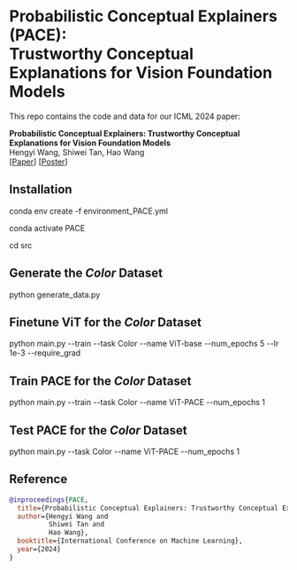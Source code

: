 # Probabilistic Conceptual Explainers (PACE): <br> Trustworthy Conceptual Explanations for Vision Foundation Models
This repo contains the code and data for our ICML 2024 paper:

**Probabilistic Conceptual Explainers: Trustworthy Conceptual Explanations for Vision Foundation Models**<br>
Hengyi Wang, Shiwei Tan, Hao Wang<br>
[[Paper](https://arxiv.org/abs/2406.12649)] [[Poster](https://icml.cc/virtual/2024/poster/34650)]

## Installation
conda env create -f environment_PACE.yml

conda activate PACE

cd src

## Generate the *Color* Dataset 

python generate_data.py

## Finetune ViT for the *Color* Dataset

python main.py --train  --task Color --name ViT-base --num_epochs 5 --lr 1e-3 --require_grad

## Train PACE for the *Color* Dataset

python main.py --train  --task Color --name ViT-PACE --num_epochs 1

## Test PACE for the *Color* Dataset

python main.py  --task Color --name ViT-PACE --num_epochs 1



## Reference

```bib
@inproceedings{PACE,
  title={Probabilistic Conceptual Explainers: Trustworthy Conceptual Explanations for Vision Foundation Models},
  author={Hengyi Wang and
          Shiwei Tan and
          Hao Wang},
  booktitle={International Conference on Machine Learning},
  year={2024}
}
```
